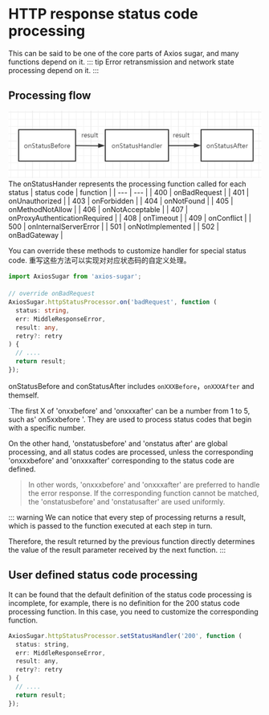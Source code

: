 # HTTP response status code processing
This can be said to be one of the core parts of Axios sugar, and many functions depend on it.
::: tip
Error retransmission and network state processing depend on it.
:::

## Processing flow
![http_status_process.png](../assets/http_status_process.png)  
The onStatusHander represents the processing function called for each status
| status code | function |
| --- | --- |
| 400 | onBadRequest |
| 401 | onUnauthorized |
| 403 | onForbidden |
| 404 | onNotFound |
| 405 | onMethodNotAllow |
| 406 | onNotAcceptable |
| 407 | onProxyAuthenticationRequired |
| 408 | onTimeout |
| 409 | onConflict |
| 500 | onInternalServerError |
| 501 | onNotImplemented |
| 502 | onBadGateway |

You can override these methods to customize handler for special status code.
重写这些方法可以实现对对应状态码的自定义处理。
```ts
import AxiosSugar from 'axios-sugar';

// override onBadRequest
AxiosSugar.httpStatusProcessor.on('badRequest', function (
  status: string,
  err: MiddleResponseError,
  result: any,
  retry?: retry
) {
  // ....
  return result;
});

```
onStatusBefore and conStatusAfter includes `onXXXBefore`，`onXXXAfter` and themself.

`The first X of 'onxxbefore' and 'onxxxafter' can be a number from 1 to 5, such as' on5xxbefore '. They are used to process status codes that begin with a specific number.

On the other hand, 'onstatusbefore' and 'onstatus after' are global processing, and all status codes are processed, unless the corresponding 'onxxxbefore' and 'onxxxafter' corresponding to the status code are defined.  

> In other words, 'onxxxbefore' and 'onxxxafter' are preferred to handle the error response. If the corresponding function cannot be matched, the 'onstatusbefore' and 'onstatusafter' are used uniformly.

::: warning
We can notice that every step of processing returns a result, which is passed to the function executed at each step in turn.

Therefore, the result returned by the previous function directly determines the value of the result parameter received by the next function.
:::
## User defined status code processing
It can be found that the default definition of the status code processing is incomplete, for example, there is no definition for the 200 status code processing function. In this case, you need to customize the corresponding function.
```js
AxiosSugar.httpStatusProcessor.setStatusHandler('200', function (
  status: string,
  err: MiddleResponseError,
  result: any,
  retry?: retry
) {
  // ....
  return result;
});
```